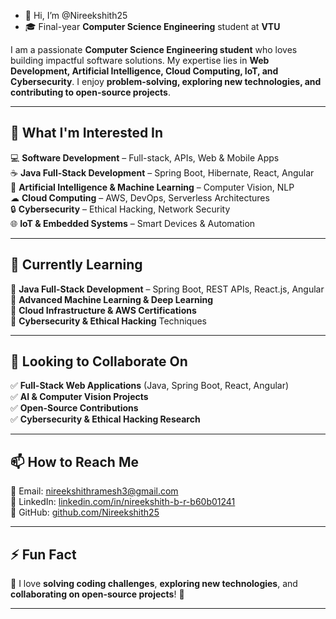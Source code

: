 - 👋 Hi, I’m @Nireekshith25
- 🎓 Final-year **Computer Science Engineering** student at **VTU** 

I am a passionate **Computer Science Engineering student** who loves building impactful software solutions. My expertise lies in **Web Development, Artificial Intelligence, Cloud Computing, IoT, and Cybersecurity**. I enjoy **problem-solving, exploring new technologies, and contributing to open-source projects**.  

---

## 👀 **What I'm Interested In**  
💻 **Software Development** – Full-stack, APIs, Web & Mobile Apps  
☕ **Java Full-Stack Development** – Spring Boot, Hibernate, React, Angular  
🤖 **Artificial Intelligence & Machine Learning** – Computer Vision, NLP  
☁ **Cloud Computing** – AWS, DevOps, Serverless Architectures  
🔒 **Cybersecurity** – Ethical Hacking, Network Security  
🌐 **IoT & Embedded Systems** – Smart Devices & Automation  

---

## 🌱 **Currently Learning**  
📌 **Java Full-Stack Development** – Spring Boot, REST APIs, React.js, Angular  
📌 **Advanced Machine Learning & Deep Learning**  
📌 **Cloud Infrastructure & AWS Certifications**  
📌 **Cybersecurity & Ethical Hacking** Techniques  

---

## 💞️ **Looking to Collaborate On**  
✅ **Full-Stack Web Applications** (Java, Spring Boot, React, Angular)  
✅ **AI & Computer Vision Projects**  
✅ **Open-Source Contributions**  
✅ **Cybersecurity & Ethical Hacking Research**  

---

## 📫 **How to Reach Me**  
📧 Email: [nireekshithramesh3@gmail.com](mailto:nireekshithramesh3@gmail.com)  
💼 LinkedIn: [linkedin.com/in/nireekshith-b-r-b60b01241](https://www.linkedin.com/in/nireekshith-b-r-b60b01241)  
🚀 GitHub: [github.com/Nireekshith25](https://github.com/Nireekshith25)  

---

## ⚡ **Fun Fact**  
🎯 I love **solving coding challenges**, **exploring new technologies**, and **collaborating on open-source projects**! 🚀  

---

<!---
Nireekshith25/Nireekshith25 is a ✨ special ✨ repository because its `README.md` (this file) appears on your GitHub profile.
You can click the Preview link to take a look at your changes.
--->  

